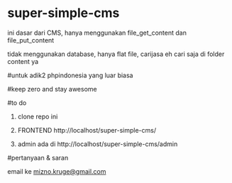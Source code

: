 # super-simple-cms


ini dasar dari CMS, hanya menggunakan file_get_content dan file_put_content

tidak menggunakan database, hanya flat file, carijasa eh cari saja di folder content ya


#untuk adik2 phpindonesia yang luar biasa

#keep zero and stay awesome 



#to do

1. clone repo ini

2. FRONTEND http://localhost/super-simple-cms/

3. admin ada di http://localhost/super-simple-cms/admin

#pertanyaan & saran

email ke mizno.kruge@gmail.com